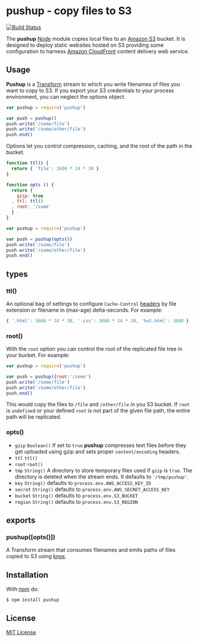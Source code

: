 
# pushup - copy files to S3

[![Build Status](https://secure.travis-ci.org/michaelnisi/pushup.svg)](http://travis-ci.org/michaelnisi/pushup)

The **pushup** [Node](http://nodejs.org/) module copies local files to an [Amazon S3](http://aws.amazon.com/s3/) bucket. It is designed to deploy static websites hosted on S3 providing some configuration to harness [Amazon CloudFront](https://aws.amazon.com/cloudfront/) content delivery web service.

## Usage

**Pushup** is a [Transform](http://nodejs.org/api/stream.html#stream_class_stream_transform) stream to which you write filenames of files you want to copy to S3. If you export your S3 credentials to your process environment, you can neglect the options object.

```js
var pushup = require('pushup')

var push = pushup()
push.write('/some/file')
push.write('/some/other/file')
push.end()
```

Options let you control compression, caching, and the root of the path in the bucket.

```js
function ttl() {
  return { 'file': 3600 * 24 * 30 }
}

function opts () {
  return {
    gzip: true
  , ttl: ttl()
  , root: '/some'
  }
}

var pushup = require('pushup')

var push = pushup(opts())
push.write('/some/file')
push.write('/some/other/file')
push.end()
```

## types

### ttl()

An optional bag of settings to configure `Cache-Control` [headers](http://www.w3.org/Protocols/rfc2616/rfc2616-sec14.html) by file extension or filename in (max-age) delta-seconds. For example:
```js
{ '.html': 3600 * 24 * 30, '.css': 3600 * 24 * 30, 'hot.html': 3600 }
```

### root()

With the `root` option you can control the root of the replicated file tree in your bucket. For example:

```js
var pushup = require('pushup')

var push = pushup({root:'/some')
push.write('/some/file')
push.write('/some/other/file')
push.end()
```

This would copy the files to `/file` and `/other/file` in you S3 bucket. If `root` is `undefined` or your defined `root` is not part of the given file path, the entire path will be replicated.

### opts()
- `gzip` `Boolean()` If set to `true` **pushup** compresses text files before they get uploaded using gzip and sets proper `content/encoding` headers.
- `ttl` `ttl()`
- `root` `root()`
- `tmp` `String()` A directory to store temporary files used if `gzip` is `true`. The directory is deleted when the stream ends. It defaults to `'/tmp/pushup'`.
- `key` `String()` defaults to `process.env.AWS_ACCESS_KEY_ID`
- `secret` `String()` defaults to `process.env.AWS_SECRET_ACCESS_KEY`
- `bucket` `String()` defaults to `process.env.S3_BUCKET`
- `region` `String()` defaults to `process.env.S3_REGION`

## exports

### pushup([opts()])

A Transform stream that consumes filenames and emits paths of files copied to S3 using [knox](https://github.com/LearnBoost/knox).

## Installation

With [npm](https://www.npmjs.com/package/pushup) do:

```
$ npm install pushup
```

## License

[MIT License](https://raw.github.com/michaelnisi/pushup/master/LICENSE)
